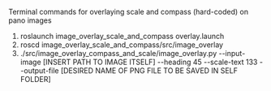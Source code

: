 Terminal commands for overlaying scale and compass (hard-coded) on pano images

1. roslaunch image_overlay_scale_and_compass overlay.launch
2. roscd image_overlay_scale_and_compass/src/image_overlay
3. ./src/image_overlay_compass_and_scale/image_overlay.py --input-image [INSERT PATH TO IMAGE ITSELF] --heading 45 --scale-text 133 --output-file [DESIRED NAME OF PNG FILE TO BE SAVED IN SELF FOLDER]
